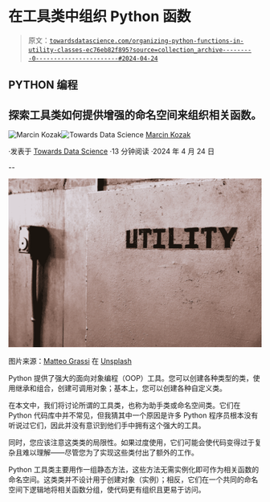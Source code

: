 # 在工具类中组织 Python 函数

> 原文：[`towardsdatascience.com/organizing-python-functions-in-utility-classes-ec76eb82f895?source=collection_archive---------0-----------------------#2024-04-24`](https://towardsdatascience.com/organizing-python-functions-in-utility-classes-ec76eb82f895?source=collection_archive---------0-----------------------#2024-04-24)

## PYTHON 编程

## 探索工具类如何提供增强的命名空间来组织相关函数。

[](https://medium.com/@nyggus?source=post_page---byline--ec76eb82f895--------------------------------)![Marcin Kozak](https://medium.com/@nyggus?source=post_page---byline--ec76eb82f895--------------------------------)[](https://towardsdatascience.com/?source=post_page---byline--ec76eb82f895--------------------------------)![Towards Data Science](https://towardsdatascience.com/?source=post_page---byline--ec76eb82f895--------------------------------) [Marcin Kozak](https://medium.com/@nyggus?source=post_page---byline--ec76eb82f895--------------------------------)

·发表于 [Towards Data Science](https://towardsdatascience.com/?source=post_page---byline--ec76eb82f895--------------------------------) ·13 分钟阅读 ·2024 年 4 月 24 日

--

![](img/6eed7ce6069222cb6ebff029579acde8.png)

图片来源：[Matteo Grassi](https://unsplash.com/@matteo_grassi?utm_source=medium&utm_medium=referral) 在 [Unsplash](https://unsplash.com/?utm_source=medium&utm_medium=referral)

Python 提供了强大的面向对象编程（OOP）工具。您可以创建各种类型的类，使用继承和组合，创建可调用对象；基本上，您可以创建各种自定义类。

在本文中，我们将讨论所谓的工具类，也称为助手类或命名空间类。它们在 Python 代码库中并不常见，但我猜其中一个原因是许多 Python 程序员根本没有听说过它们，因此并没有意识到他们手中拥有这个强大的工具。

同时，您应该注意这类类的局限性。如果过度使用，它们可能会使代码变得过于复杂且难以理解——尽管您为了实现这些类付出了额外的工作。

Python 工具类主要用作一组静态方法，这些方法无需实例化即可作为相关函数的命名空间。这类类并不设计用于创建对象（实例）；相反，它们在一个共同的命名空间下逻辑地将相关函数分组，使代码更有组织且更易于访问。
